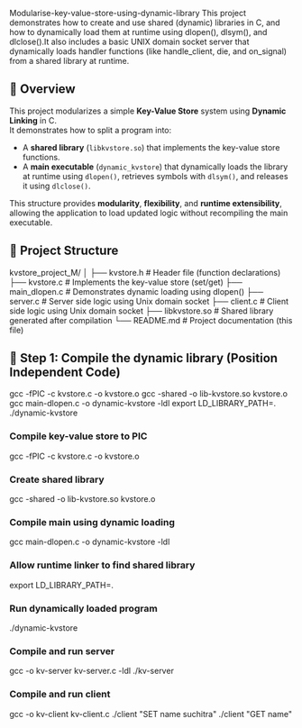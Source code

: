Modularise-key-value-store-using-dynamic-library
This project demonstrates how to create and use shared (dynamic) libraries in C, and how to dynamically load them at runtime using dlopen(), dlsym(), and dlclose().It also includes a basic UNIX domain socket server that dynamically loads handler functions (like handle_client, die, and on_signal) from a shared library at runtime.

## 📘 Overview

This project modularizes a simple **Key-Value Store** system using **Dynamic Linking** in C.  
It demonstrates how to split a program into:
- A **shared library** (`libkvstore.so`) that implements the key-value store functions.
- A **main executable** (`dynamic_kvstore`) that dynamically loads the library at runtime using `dlopen()`, retrieves symbols with `dlsym()`, and releases it using `dlclose()`.

This structure provides **modularity**, **flexibility**, and **runtime extensibility**, allowing the application to load updated logic without recompiling the main executable.

## 🧩 Project Structure

kvstore_project_M/
│
├── kvstore.h           # Header file (function declarations)
├── kvstore.c           # Implements the key-value store (set/get)
├── main_dlopen.c       # Demonstrates dynamic loading using dlopen()
├── server.c            # Server side logic using Unix domain socket
├── client.c            # Client side logic using Unix domain socket
├── libkvstore.so       # Shared library generated after compilation
└── README.md           # Project documentation (this file)

## 🔹 Step 1: Compile the dynamic library (Position Independent Code)
gcc -fPIC -c kvstore.c -o kvstore.o
gcc -shared -o lib-kvstore.so kvstore.o
gcc main-dlopen.c -o dynamic-kvstore -ldl
export LD_LIBRARY_PATH=.
./dynamic-kvstore

### Compile key-value store to PIC
gcc -fPIC -c kvstore.c -o kvstore.o

### Create shared library
gcc -shared -o lib-kvstore.so kvstore.o

### Compile main using dynamic loading
gcc main-dlopen.c -o dynamic-kvstore -ldl

### Allow runtime linker to find shared library
export LD_LIBRARY_PATH=.

### Run dynamically loaded program
./dynamic-kvstore

### Compile and run server
gcc -o kv-server kv-server.c -ldl
./kv-server

### Compile and run client
gcc -o kv-client kv-client.c
./client "SET name suchitra"
./client "GET name"

